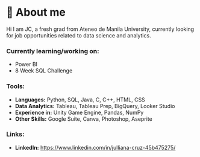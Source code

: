 # 👋 About me

Hi I am JC, a fresh grad from Ateneo de Manila University, currently looking for job opportunities related to data science and analytics.

### Currently learning/working on:
- Power BI
- 8 Week SQL Challenge

### Tools:
- **Languages:** Python, SQL, Java, C, C++, HTML, CSS
- **Data Analytics:** Tableau, Tableau Prep, BigQuery, Looker Studio
- **Experience in:** Unity Game Engine, Pandas, NumPy
- **Other Skills:** Google Suite, Canva, Photoshop, Aseprite

### Links:
- **LinkedIn:** https://www.linkedin.com/in/julliana-cruz-45b475275/
